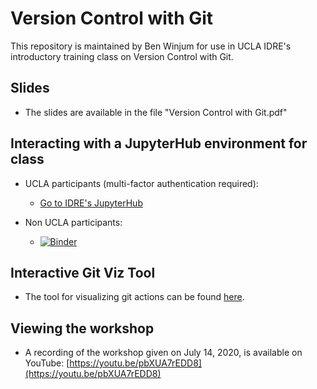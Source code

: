 # Version Control with Git
  
This repository is maintained by Ben Winjum for use in UCLA IDRE's introductory training class on Version Control with Git.

## Slides

* The slides are available in the file "Version Control with Git.pdf"

## Interacting with a JupyterHub environment for class

* UCLA participants (multi-factor authentication required):

  * <a href="https://jupyter.idre.ucla.edu/">Go to IDRE's JupyterHub</a>

* Non UCLA participants:
  * [![Binder](https://mybinder.org/badge_logo.svg)](https://mybinder.org/v2/gh/benjum/idre-version-control-with-git/master)

## Interactive Git Viz Tool

* The tool for visualizing git actions can be found [here](http://git-school.github.io/visualizing-git/).

## Viewing the workshop

* A recording of the workshop given on July 14, 2020, is available on YouTube: [https://youtu.be/pbXUA7rEDD8](https://youtu.be/pbXUA7rEDD8)


